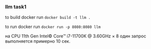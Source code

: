 ### llm task1
to build docker run `docker build -t llm .`

to run docker run `docker run -p 8080:8080 llm`

на CPU 11th Gen Intel© Core™ i7-11700K @ 3.60GHz × 8 один запрос выполняется примерно 10 сек.
